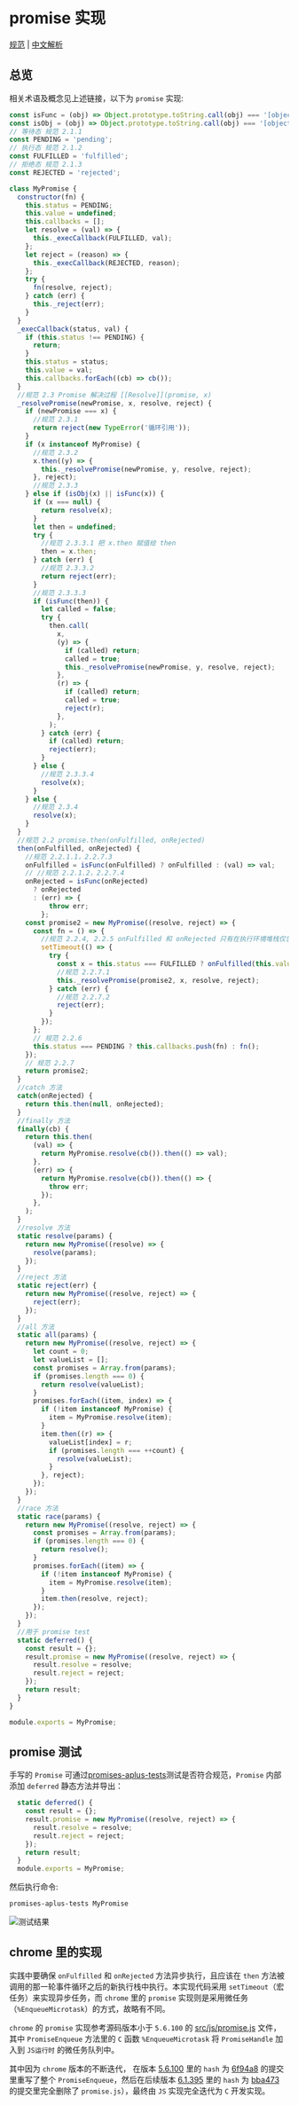 # promise 实现

[规范](https://promisesaplus.com/) | [中文解析](http://www.ituring.com.cn/article/66566)

## 总览

相关术语及概念见上述链接，以下为 `promise` 实现:

```javascript
const isFunc = (obj) => Object.prototype.toString.call(obj) === '[object Function]';
const isObj = (obj) => Object.prototype.toString.call(obj) === '[object Object]';
// 等待态 规范 2.1.1
const PENDING = 'pending';
// 执行态 规范 2.1.2
const FULFILLED = 'fulfilled';
// 拒绝态 规范 2.1.3
const REJECTED = 'rejected';

class MyPromise {
  constructor(fn) {
    this.status = PENDING;
    this.value = undefined;
    this.callbacks = [];
    let resolve = (val) => {
      this._execCallback(FULFILLED, val);
    };
    let reject = (reason) => {
      this._execCallback(REJECTED, reason);
    };
    try {
      fn(resolve, reject);
    } catch (err) {
      this._reject(err);
    }
  }
  _execCallback(status, val) {
    if (this.status !== PENDING) {
      return;
    }
    this.status = status;
    this.value = val;
    this.callbacks.forEach((cb) => cb());
  }
  //规范 2.3 Promise 解决过程 [[Resolve]](promise, x)
  _resolvePromise(newPromise, x, resolve, reject) {
    if (newPromise === x) {
      //规范 2.3.1
      return reject(new TypeError('循环引用'));
    }
    if (x instanceof MyPromise) {
      //规范 2.3.2
      x.then((y) => {
        this._resolvePromise(newPromise, y, resolve, reject);
      }, reject);
      //规范 2.3.3
    } else if (isObj(x) || isFunc(x)) {
      if (x === null) {
        return resolve(x);
      }
      let then = undefined;
      try {
        //规范 2.3.3.1 把 x.then 赋值给 then
        then = x.then;
      } catch (err) {
        //规范 2.3.3.2
        return reject(err);
      }
      //规范 2.3.3.3
      if (isFunc(then)) {
        let called = false;
        try {
          then.call(
            x,
            (y) => {
              if (called) return;
              called = true;
              this._resolvePromise(newPromise, y, resolve, reject);
            },
            (r) => {
              if (called) return;
              called = true;
              reject(r);
            },
          );
        } catch (err) {
          if (called) return;
          reject(err);
        }
      } else {
        //规范 2.3.3.4
        resolve(x);
      }
    } else {
      //规范 2.3.4
      resolve(x);
    }
  }
  //规范 2.2 promise.then(onFulfilled, onRejected)
  then(onFulfilled, onRejected) {
    //规范 2.2.1.1，2.2.7.3
    onFulfilled = isFunc(onFulfilled) ? onFulfilled : (val) => val;
    // //规范 2.2.1.2，2.2.7.4
    onRejected = isFunc(onRejected)
      ? onRejected
      : (err) => {
          throw err;
        };
    const promise2 = new MyPromise((resolve, reject) => {
      const fn = () => {
        //规范 2.2.4, 2.2.5 onFulfilled 和 onRejected 只有在执行环境堆栈仅包含平台代码时才可被调用，且被作为函数调用（即没有 this 值）
        setTimeout(() => {
          try {
            const x = this.status === FULFILLED ? onFulfilled(this.value) : onRejected(this.value);
            //规范 2.2.7.1
            this._resolvePromise(promise2, x, resolve, reject);
          } catch (err) {
            //规范 2.2.7.2
            reject(err);
          }
        });
      };
      // 规范 2.2.6
      this.status === PENDING ? this.callbacks.push(fn) : fn();
    });
    // 规范 2.2.7
    return promise2;
  }
  //catch 方法
  catch(onRejected) {
    return this.then(null, onRejected);
  }
  //finally 方法
  finally(cb) {
    return this.then(
      (val) => {
        return MyPromise.resolve(cb()).then(() => val);
      },
      (err) => {
        return MyPromise.resolve(cb()).then(() => {
          throw err;
        });
      },
    );
  }
  //resolve 方法
  static resolve(params) {
    return new MyPromise((resolve) => {
      resolve(params);
    });
  }
  //reject 方法
  static reject(err) {
    return new MyPromise((resolve, reject) => {
      reject(err);
    });
  }
  //all 方法
  static all(params) {
    return new MyPromise((resolve, reject) => {
      let count = 0;
      let valueList = [];
      const promises = Array.from(params);
      if (promises.length === 0) {
        return resolve(valueList);
      }
      promises.forEach((item, index) => {
        if (!item instanceof MyPromise) {
          item = MyPromise.resolve(item);
        }
        item.then((r) => {
          valueList[index] = r;
          if (promises.length === ++count) {
            resolve(valueList);
          }
        }, reject);
      });
    });
  }
  //race 方法
  static race(params) {
    return new MyPromise((resolve, reject) => {
      const promises = Array.from(params);
      if (promises.length === 0) {
        return resolve();
      }
      promises.forEach((item) => {
        if (!item instanceof MyPromise) {
          item = MyPromise.resolve(item);
        }
        item.then(resolve, reject);
      });
    });
  }
  //用于 promise test
  static deferred() {
    const result = {};
    result.promise = new MyPromise((resolve, reject) => {
      result.resolve = resolve;
      result.reject = reject;
    });
    return result;
  }
}

module.exports = MyPromise;
```

## promise 测试

手写的 `Promise` 可通过[promises-aplus-tests](https://github.com/promises-aplus/promises-tests)测试是否符合规范，`Promise` 内部添加 `deferred` 静态方法并导出：

```js
  static deferred() {
    const result = {};
    result.promise = new MyPromise((resolve, reject) => {
      result.resolve = resolve;
      result.reject = reject;
    });
    return result;
  }
  module.exports = MyPromise;
```

然后执行命令:

```bash
promises-aplus-tests MyPromise
```

![测试结果](/img/p358-1.png)

## chrome 里的实现

实践中要确保 `onFulfilled` 和 `onRejected` 方法异步执行，且应该在 `then` 方法被调用的那一轮事件循环之后的新执行栈中执行。本实现代码采用 `setTimeout`（宏任务）来实现异步任务，而 `chrome` 里的 `promise` 实现则是采用微任务（`%EnqueueMicrotask`）的方式，故略有不同。

`chrome` 的 `promise` 实现参考源码版本小于 `5.6.100` 的 [src/js/promise.js](https://chromium.googlesource.com/v8/v8/+/refs/tags/5.6.10/src/js/promise.js) 文件，其中 `PromiseEnqueue` 方法里的 `C` 函数 `%EnqueueMicrotask` 将 `PromiseHandle` 加入到 `JS运行时` 的微任务队列中。

其中因为 `chrome` 版本的不断迭代， 在版本 [5.6.100](https://chromium.googlesource.com/v8/v8/+log/refs/tags/5.6.100) 里的 `hash` 为 [6f94a8](https://chromium.googlesource.com/v8/v8/+/6f94a8f1c7f0a94c74c5055b02b660d8e93fe5fe%5E%21/#F8) 的提交里重写了整个 `PromiseEnqueue`，然后在后续版本 [6.1.395](https://chromium.googlesource.com/v8/v8/+log/refs/tags/6.1.395) 里的 `hash` 为 [bba473](https://chromium.googlesource.com/v8/v8/+/bba473db7471a4dc3ea74035c270f68dbc0562de) 的提交里完全删除了 `promise.js`），最终由 `JS` 实现完全迭代为 `C` 开发实现。
